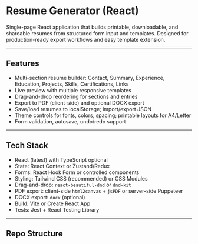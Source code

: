 # Resume Generator (React)

Single-page React application that builds printable, downloadable, and shareable resumes from structured form input and templates. Designed for production-ready export workflows and easy template extension.

---

## Features

- Multi-section resume builder: Contact, Summary, Experience, Education, Projects, Skills, Certifications, Links
- Live preview with multiple responsive templates
- Drag-and-drop reordering for sections and entries
- Export to PDF (client-side) and optional DOCX export
- Save/load resumes to localStorage; import/export JSON
- Theme controls for fonts, colors, spacing; printable layouts for A4/Letter
- Form validation, autosave, undo/redo support

---

## Tech Stack

- React (latest) with TypeScript optional
- State: React Context or Zustand/Redux
- Forms: React Hook Form or controlled components
- Styling: Tailwind CSS (recommended) or CSS Modules
- Drag-and-drop: `react-beautiful-dnd` or `dnd-kit`
- PDF export: client-side `html2canvas` + `jsPDF` or server-side Puppeteer
- DOCX export: `docx` (optional)
- Build: Vite or Create React App
- Tests: Jest + React Testing Library

---

## Repo Structure

